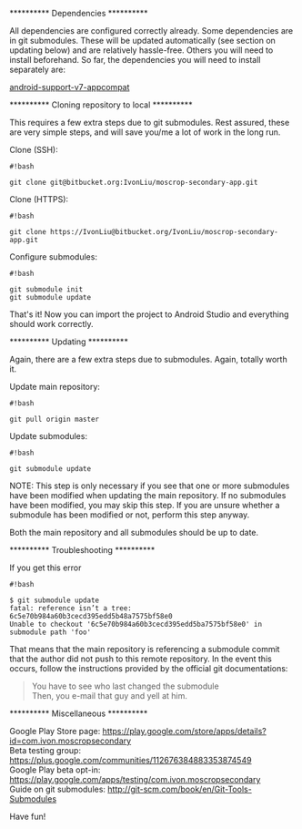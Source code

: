 ********** Dependencies **********

All dependencies are configured correctly already. Some dependencies are in git submodules. These will be updated automatically (see section on updating below) and are relatively hassle-free. Others you will need to install beforehand. So far, the dependencies you will need to install separately are:

[android-support-v7-appcompat](https://developer.android.com/tools/support-library/setup.html)

********** Cloning repository to local **********

This requires a few extra steps due to git submodules. Rest assured, these are very simple steps, and will save you/me a lot of work in the long run.

Clone (SSH):

```
#!bash

git clone git@bitbucket.org:IvonLiu/moscrop-secondary-app.git
```

Clone (HTTPS):

```
#!bash

git clone https://IvonLiu@bitbucket.org/IvonLiu/moscrop-secondary-app.git
```

Configure submodules:

```
#!bash

git submodule init
git submodule update
```

That's it! Now you can import the project to Android Studio and everything should work correctly. 

********** Updating **********

Again, there are a few extra steps due to submodules. Again, totally worth it.

Update main repository:

```
#!bash

git pull origin master
```

Update submodules:

```
#!bash

git submodule update
```

NOTE: This step is only necessary if you see that one or more submodules have been modified when updating the main repository. If no submodules have been modified, you may skip this step. If you are unsure whether a submodule has been modified or not, perform this step anyway. 

Both the main repository and all submodules should be up to date.

********** Troubleshooting **********

If you get this error

```
#!bash

$ git submodule update
fatal: reference isn’t a tree: 6c5e70b984a60b3cecd395edd5b48a7575bf58e0
Unable to checkout '6c5e70b984a60b3cecd395edd5ba7575bf58e0' in submodule path 'foo'
```

That means that the main repository is referencing a submodule commit that the author did not push to this remote repository. In the event this occurs, follow the instructions provided by the official git documentations:

> You have to see who last changed the submodule  
> Then, you e-mail that guy and yell at him.

********** Miscellaneous **********

Google Play Store page: https://play.google.com/store/apps/details?id=com.ivon.moscropsecondary  
Beta testing group: https://plus.google.com/communities/112676384883353874549  
Google Play beta opt-in: https://play.google.com/apps/testing/com.ivon.moscropsecondary  
Guide on git submodules: http://git-scm.com/book/en/Git-Tools-Submodules

Have fun!